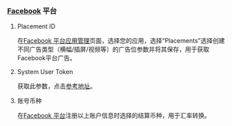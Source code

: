 ###   [Facebook](https://developers.facebook.com/) 平台

1. Placement ID

   在[Facebook 平台应用管理](https://developers.facebook.com/apps/)页面，选择您的应用，选择“Placements”选择创建不同广告类型（横幅/插屏/视频等）的广告位参数并将其保存，用于获取Facebook平台广告。

2.  System User Token

    获取此参数，点击[参考地址](https://developers.facebook.com/docs/audience-network/reporting-api/systemuser)。

3.  账号币种

    在[Facebook 平台](https://developers.facebook.com/)注册以上账户信息时选择的结算币种，用于汇率转换。

